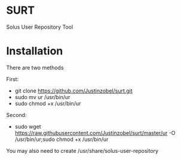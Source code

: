 # SURT
Solus User Repository Tool

# Installation
There are two methods

First:
* git clone https://github.com/Justinzobel/surt.git
* sudo mv ur /usr/bin/ur
* sudo chmod +x /usr/bin/ur

Second:
* sudo wget https://raw.githubusercontent.com/Justinzobel/surt/master/ur -O /usr/bin/ur;sudo chmod +x /usr/bin/ur

You may also need to create /usr/share/solus-user-repository
